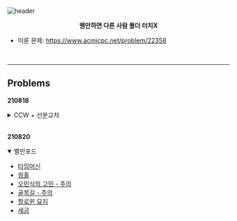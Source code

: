 ![header](https://capsule-render.vercel.app/api?type=waving&height=200&text=ALPS%20Algorithm%20Study&color=50bcdf&fontColor=FFFFFF&fontSize=35&fontAlignY=35&descAlign=66&descAlignY=48)  

<p align="center">
<strong>웬만하면 다른 사람 폴더 터치X</strong>
</p>

* 미룬 문제: https://www.acmicpc.net/problem/22358

<br>

***
## Problems

**210818**
<details>
    <summary>CCW + 선분교차</summary>
    <div markdown="1">
        <ul>
            <li><a href=https://www.acmicpc.net/problem/17386>선분교차1</a></li>
            <li><a href=https://www.acmicpc.net/problem/17387>선분교차2</a></li>
            <li><a href=https://www.acmicpc.net/problem/12781>PIZZA ALVOLOC</a></li>
            <li><a href=https://www.acmicpc.net/problem/2162>선분그룹</a></li>
            <li><a href=https://www.acmicpc.net/problem/6439>교차</a></li>
            <li><a href=https://www.acmicpc.net/problem/10255>교차점</a></li>
        </ul>
    </div>
</details>
<br>

**210820**
<details open>
    <summary>벨만포드</summary>
    <div markdown="1">
        <ul>
            <li><a href=https://www.acmicpc.net/problem/11657>타임머신</a></li>
            <li><a href=https://www.acmicpc.net/problem/1865>웜홀</a></li>
            <li><a href=https://www.acmicpc.net/problem/1219>오민식의 고민 - 주의</a></li>
            <li><a href=https://www.acmicpc.net/problem/1738>골목길 - 주의</a></li>
            <li><a href=https://www.acmicpc.net/problem/3860>할로윈 묘지</a></li>
            <li><a href=https://www.acmicpc.net/problem/13907>세금</a></li>
        </ul>
    </div>
</details>
<br>

<!--
<br>

****
<details>
    <summary></summary>
    <div markdown="1">
        <ul>
            <li><a href=https://www.acmicpc.net/problem/></a></li>
            <li><a href=https://www.acmicpc.net/problem/></a></li>
            <li><a href=https://www.acmicpc.net/problem/></a></li>
            <li><a href=https://www.acmicpc.net/problem/></a></li>
            <li><a href=https://www.acmicpc.net/problem/></a></li>
            <li><a href=https://www.acmicpc.net/problem/></a></li>
        </ul>
    </div>
</details>
-->
